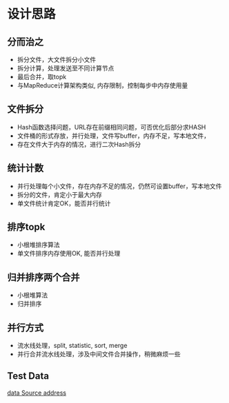 # 设计思路

## 分而治之

* 拆分文件，大文件拆分小文件
* 拆分计算，处理发送至不同计算节点
* 最后合并，取topk
* 与MapReduce计算架构类似, 内存限制，控制每步中内存使用量

## 文件拆分

* Hash函数选择问题，URL存在前缀相同问题，可否优化后部分求HASH
* 文件桶的形式存放，并行处理，文件写buffer，内存不足，写本地文件，
* 存在文件大于内存的情况，进行二次Hash拆分

## 统计计数

* 并行处理每个小文件，存在内存不足的情况，仍然可设置buffer，写本地文件
* 拆分的文件，肯定小于最大内存
* 单文件统计肯定OK，能否并行统计

## 排序topk

* 小根堆排序算法
* 单文件排序内存使用OK, 能否并行处理

## 归并排序两个合并

* 小根堆算法
* 归并排序

## 并行方式

* 流水线处理，split, statistic, sort, merge
* 并行合并流水线处理，涉及中间文件合并操作，稍微麻烦一些

## Test Data

[data Source address](http://www.cs.columbia.edu/CAVE/databases/pubfig/download/)